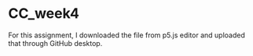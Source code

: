 # CC_week4
For this assignment, I downloaded the file from p5.js editor and uploaded that through GitHub desktop.
